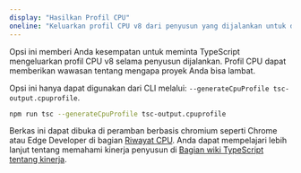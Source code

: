 ```yaml
---
display: "Hasilkan Profil CPU"
oneline: "Keluarkan profil CPU v8 dari penyusun yang dijalankan untuk di analisa"
---
```


Opsi ini memberi Anda kesempatan untuk meminta TypeScript mengeluarkan profil CPU v8 selama penyusun dijalankan. Profil CPU dapat memberikan wawasan tentang mengapa proyek Anda bisa lambat.

Opsi ini hanya dapat digunakan dari CLI melalui: `--generateCpuProfile tsc-output.cpuprofile`.

```sh
npm run tsc --generateCpuProfile tsc-output.cpuprofile
```

Berkas ini dapat dibuka di peramban berbasis chromium seperti Chrome atau Edge Developer di bagian [Riwayat CPU](https://developers.google.com/web/tools/chrome-devtools/rendering-tools/js-execution).
Anda dapat mempelajari lebih lanjut tentang memahami kinerja penyusun di [Bagian wiki TypeScript tentang kinerja](https://github.com/microsoft/TypeScript/wiki/Performance).
